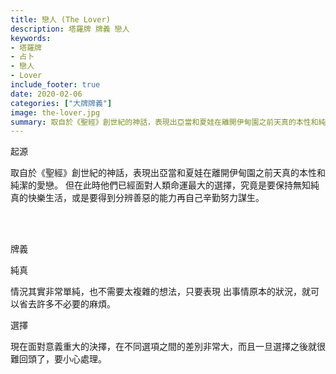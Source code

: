 ```yaml
---
title: 戀人 (The Lover)
description: 塔羅牌 牌義 戀人
keywords:
- 塔羅牌
- 占卜
- 戀人
- Lover
include_footer: true
date: 2020-02-06
categories: ["大牌牌義"]
image: the-lover.jpg
summary: 取自於《聖經》創世紀的神話，表現出亞當和夏娃在離開伊甸園之前天真的本性和純潔的愛戀。
---
```


<p class="title is-3">起源</p>
<p class="subtitle is-6">
取自於《聖經》創世紀的神話，表現出亞當和夏娃在離開伊甸園之前天真的本性和純潔的愛戀。
但在此時他們已經面對人類命運最大的選擇，究竟是要保持無知純真的快樂生活，或是要得到分辨善惡的能力再自己辛勤努力謀生。
</p>

<br/><br/>
<p class="title is-3">牌義</p>
<p class="subtitle is-4">純真</p>
<p class="subtitle is-6">情況其實非常單純，也不需要太複雜的想法，只要表現 出事情原本的狀況，就可以省去許多不必要的麻煩。</p>
<p class="subtitle is-4">選擇</p>
<p class="subtitle is-6">現在面對意義重大的決擇，在不同選項之間的差別非常大，而且一旦選擇之後就很難回頭了，要小心處理。</p>
